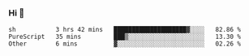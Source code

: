 ### Hi 👋

<!--START_SECTION:waka-->

```text
sh           3 hrs 42 mins   ████████████████████▓░░░░   82.86 %
PureScript   35 mins         ███▒░░░░░░░░░░░░░░░░░░░░░   13.30 %
Other        6 mins          ▓░░░░░░░░░░░░░░░░░░░░░░░░   02.26 %
```

<!--END_SECTION:waka-->
